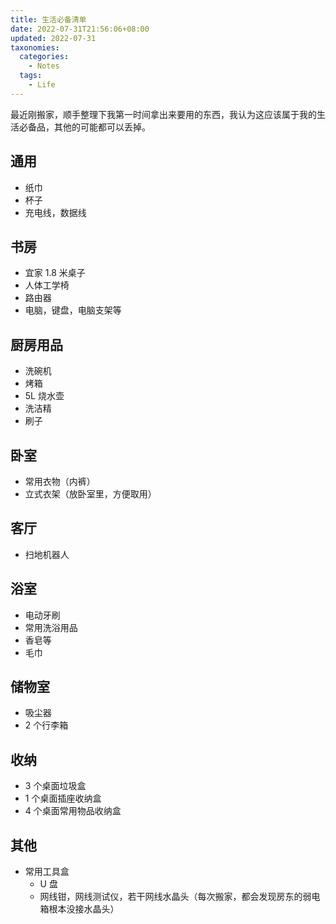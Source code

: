 ```yaml
---
title: 生活必备清单
date: 2022-07-31T21:56:06+08:00
updated: 2022-07-31
taxonomies:
  categories:
    - Notes
  tags:
    - Life
---
```


最近刚搬家，顺手整理下我第一时间拿出来要用的东西，我认为这应该属于我的生活必备品，其他的可能都可以丢掉。

<!-- more -->

## 通用

- 纸巾
- 杯子
- 充电线，数据线

## 书房

- 宜家 1.8 米桌子
- 人体工学椅
- 路由器
- 电脑，键盘，电脑支架等

## 厨房用品

- 洗碗机
- 烤箱
- 5L 烧水壶
- 洗洁精
- 刷子

## 卧室

- 常用衣物（内裤）
- 立式衣架（放卧室里，方便取用）

## 客厅

- 扫地机器人

## 浴室

- 电动牙刷
- 常用洗浴用品
- 香皂等
- 毛巾

## 储物室

- 吸尘器
- 2 个行李箱

## 收纳

- 3 个桌面垃圾盒
- 1 个桌面插座收纳盒
- 4 个桌面常用物品收纳盒

## 其他

- 常用工具盒
  - U 盘
  - 网线钳，网线测试仪，若干网线水晶头（每次搬家，都会发现房东的弱电箱根本没接水晶头）
